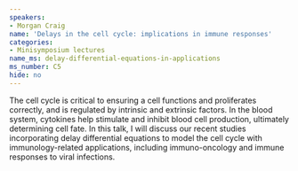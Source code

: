 ```yaml
---
speakers:
- Morgan Craig
name: 'Delays in the cell cycle: implications in immune responses'
categories:
- Minisymposium lectures
name_ms: delay-differential-equations-in-applications
ms_number: C5
hide: no
---
```

The cell cycle is critical to ensuring a cell functions and proliferates correctly, and is regulated by intrinsic and extrinsic factors. In the blood system, cytokines help stimulate and inhibit blood cell production, ultimately determining cell fate. In this talk, I will discuss our recent studies incorporating delay differential equations to model the cell cycle with immunology-related applications, including immuno-oncology and immune responses to viral infections.
